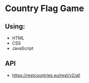 # Country Flag Game

## Using:
  * HTML
  * CSS
  * JavaScript

## API
  * https://restcountries.eu/rest/v2/all

 
